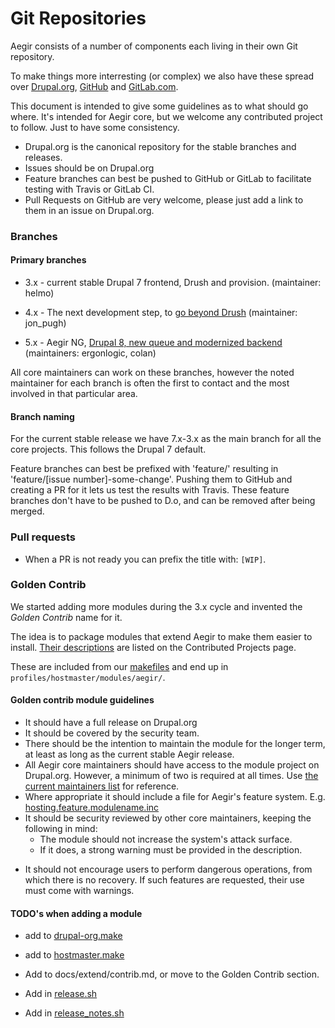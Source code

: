 Git Repositories
================

Aegir consists of a number of components each living in their own Git repository.

To make things more interresting (or complex) we also have these spread over [Drupal.org](https://www.drupal.org/project/hostmaster), [GitHub](https://github.com/aegir-project) and [GitLab.com](https://gitlab.com/aegir).

This document is intended to give some guidelines as to what should go where. It's intended for Aegir core, but we welcome any contributed project to follow. Just to have some consistency.


- Drupal.org is the canonical repository for the stable branches and releases.
- Issues should be on Drupal.org
- Feature branches can best be pushed to GitHub or GitLab to facilitate testing with Travis or GitLab CI.
- Pull Requests on GitHub are very welcome, please just add a link to them in an issue on Drupal.org.


### Branches

#### Primary branches


* 3.x - current stable Drupal 7 frontend, Drush and provision. (maintainer: helmo)

* 4.x - The next development step, to [go beyond Drush](https://www.drupal.org/node/2912579) (maintainer: jon_pugh)

* 5.x - Aegir NG, [Drupal 8, new queue and modernized backend](https://www.drupal.org/node/2714641) (maintainers: ergonlogic, colan)


All core maintainers can work on these branches, however the noted maintainer for each branch is often the first to contact and the most involved in that particular area.


#### Branch naming


For the current stable release we have 7.x-3.x as the main branch for all the core projects. This follows the Drupal 7 default.

Feature branches can best be prefixed with 'feature/' resulting in 'feature/[issue number]-some-change'. Pushing them to GitHub and creating a PR for it lets us test the results with Travis.
These feature branches don't have to be pushed to D.o, and can be removed after being merged.


### Pull requests

- When a PR is not ready you can prefix the title with: `[WIP]`.

### Golden Contrib

We started adding more modules during the 3.x cycle and invented the *Golden Contrib* name for it.

The idea is to package modules that extend Aegir to make them easier to install.  [Their descriptions](/extend/contrib/#golden-contrib) are listed on the Contributed Projects page.

These are included from our [makefiles](http://cgit.drupalcode.org/hostmaster/tree/drupal-org.make) and end up in `profiles/hostmaster/modules/aegir/`.

#### Golden contrib module guidelines

- It should have a full release on Drupal.org
- It should be covered by the security team.
- There should be the intention to maintain the module for the longer term, at least as long as the current stable Aegir release.
- All Aegir core maintainers should have access to the module project on Drupal.org.  However, a minimum of two is required at all times. Use [the current maintainers list](/community/core-team/#current-members) for reference.
- Where appropriate it should include a file for Aegir's feature system. E.g. [hosting.feature.modulename.inc](http://cgit.drupalcode.org/hosting/tree/example/site_data/hosting.feature.site_data.inc)
- It should be security reviewed by other core maintainers, keeping the following in mind:
    * The module should not increase the system's attack surface.
    * If it does, a strong warning must be provided in the description.
* It should not encourage users to perform dangerous operations, from which there is no recovery.  If such features are requested, their use must come with warnings.

#### TODO's when adding a module

- add to [drupal-org.make](https://git.drupalcode.org/project/hostmaster/blob/7.x-3.x/drupal-org.make)
- add to [hostmaster.make](https://git.drupalcode.org/project/hostmaster/blob/7.x-3.x/hostmaster.make)

- Add to docs/extend/contrib.md, or move to the Golden Contrib section.
- Add in [release.sh](https://git.drupalcode.org/project/provision/blob/7.x-3.x/scripts/release.sh#L183)
- Add in [release_notes.sh](https://git.drupalcode.org/project/provision/blob/7.x-3.x/scripts/release_notes.sh#L9)

